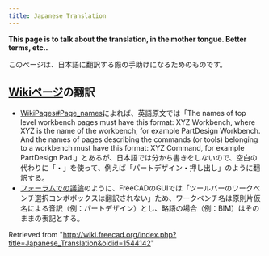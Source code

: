 ```yaml
---
title: Japanese Translation
---
```

**This page is to talk about the translation, in the mother tongue. Better terms, etc..**

このページは、日本語に翻訳する際の手助けになるためのものです。

## [Wikiページ](/WikiPages "WikiPages")の翻訳

* [WikiPages#Page\_names](/WikiPages#Page_names "WikiPages")によれば、英語原文では「The names of top level workbench pages must have this format: XYZ Workbench, where XYZ is the name of the workbench, for example PartDesign Workbench. And the names of pages describing the commands (or tools) belonging to a workbench must have this format: XYZ Command, for example PartDesign Pad.」とあるが、日本語では分かち書きをしないので、空白の代わりに「・」を使って、例えば「パートデザイン・押し出し」のように翻訳する。
* [フォーラムでの議論](https://forum.freecad.org/viewtopic.php?t=94683)のように、FreeCADのGUIでは「ツールバーのワークベンチ選択コンボボックスは翻訳されない」ため、ワークベンチ名は原則片仮名による音訳（例：パートデザイン）とし、略語の場合（例：BIM）はそのままの表記とする。

Retrieved from "<http://wiki.freecad.org/index.php?title=Japanese_Translation&oldid=1544142>"